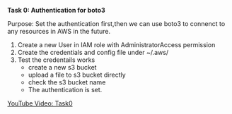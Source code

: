 **Task 0: Authentication for boto3**

Purpose: Set the authentication first,then we can use boto3 to connenct to any resources in AWS in the future.

1. Create a new User in IAM role with AdministratorAccess permission
2. Create the credentials and config file under ~/.aws/
3. Test the credentails works
   - create a new s3 bucket
   - upload a file to s3 bucket directly
   - check the s3 bucket name
   - The authentication is set.

[YouTube Video: Task0](https://www.youtube.com/watch?v=SYwyHpXaIHg&list=PLgw2ZWQ-nlFxEkIIPrsKcgppuATaLNh0l&index=2)